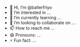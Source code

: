 - 👋 Hi, I’m @ballerfriyo
- 👀 I’m interested in ...
- 🌱 I’m currently learning ...
- 💞️ I’m looking to collaborate on ...
- 📫 How to reach me ...
- 😄 Pronouns: ...
- ⚡ Fun fact: ...

<!---
ballerfriyo-catizen/ballerfriyo-catizen is a ✨ special ✨ repository because its `README.md` (this file) appears on your GitHub profile.
You can click the Preview link to take a look at your changes.
--->
